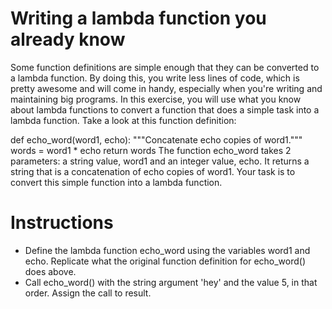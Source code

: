 # Writing a lambda function you already know
Some function definitions are simple enough that they can be converted to a lambda function. By doing this, you write less lines of code, which is pretty awesome and will come in handy, especially when you're writing and maintaining big programs. In this exercise, you will use what you know about lambda functions to convert a function that does a simple task into a lambda function. Take a look at this function definition:

def echo_word(word1, echo):
    """Concatenate echo copies of word1."""
    words = word1 * echo
    return words
The function echo_word takes 2 parameters: a string value, word1 and an integer value, echo. It returns a string that is a concatenation of echo copies of word1. Your task is to convert this simple function into a lambda function.

# Instructions
- Define the lambda function echo_word using the variables word1 and echo. Replicate what the original function definition for echo_word() does above.
- Call echo_word() with the string argument 'hey' and the value 5, in that order. Assign the call to result.

